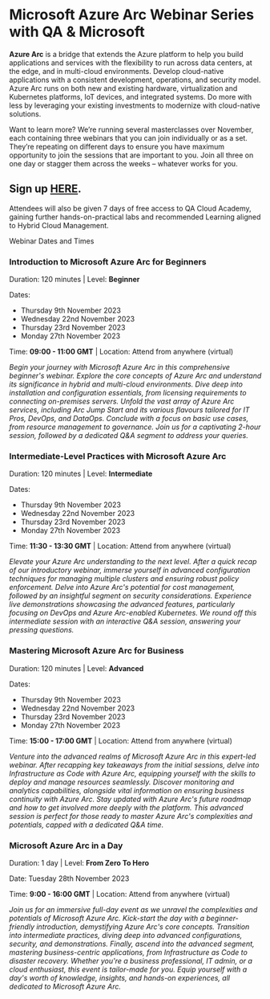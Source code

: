 # Microsoft Azure Arc Webinar Series with QA & Microsoft 

**Azure Arc** is a bridge that extends the Azure platform to help you build applications and services with the flexibility to run across data centers, at the edge, and in multi-cloud environments. Develop cloud-native applications with a consistent development, operations, and security model. Azure Arc runs on both new and existing hardware, virtualization and Kubernetes platforms, IoT devices, and integrated systems. Do more with less by leveraging your existing investments to modernize with cloud-native solutions.

Want to learn more? We’re running several masterclasses over November, each containing three webinars that you can join individually or as a set. They’re repeating on different days to ensure you have maximum opportunity to join the sessions that are important to you. Join all three on one day or stagger them across the weeks – whatever works for you.

## Sign up [HERE](https://bit.ly/AzureArcWithQANov23). 
Attendees will also be given 7 days of free access to QA Cloud Academy, gaining further hands-on-practical labs and recommended Learning aligned to Hybrid Cloud Management.

Webinar Dates and Times

### Introduction to Microsoft Azure Arc for Beginners
Duration: 120 minutes | Level: **Beginner** 

Dates:
- Thursday 9th November 2023
- Wednesday 22nd November 2023
- Thursday 23rd November 2023
- Monday 27th November 2023

Time: **09:00 - 11:00 GMT** | Location: Attend from anywhere (virtual)

*Begin your journey with Microsoft Azure Arc in this comprehensive beginner's webinar. Explore the core concepts of Azure Arc and understand its significance in hybrid and multi-cloud environments. Dive deep into installation and configuration essentials, from licensing requirements to connecting on-premises servers. Unfold the vast array of Azure Arc services, including Arc Jump Start and its various flavours tailored for IT Pros, DevOps, and DataOps. Conclude with a focus on basic use cases, from resource management to governance. Join us for a captivating 2-hour session, followed by a dedicated Q&A segment to address your queries.* 

### Intermediate-Level Practices with Microsoft Azure Arc
Duration: 120 minutes | Level: **Intermediate**

Dates:
- Thursday 9th November 2023
- Wednesday 22nd November 2023
- Thursday 23rd November 2023
- Monday 27th November 2023

Time: **11:30 - 13:30 GMT** | Location: Attend from anywhere (virtual)

*Elevate your Azure Arc understanding to the next level. After a quick recap of our introductory webinar, immerse yourself in advanced configuration techniques for managing multiple clusters and ensuring robust policy enforcement. Delve into Azure Arc's potential for cost management, followed by an insightful segment on security considerations. Experience live demonstrations showcasing the advanced features, particularly focusing on DevOps and Azure Arc-enabled Kubernetes. We round off this intermediate session with an interactive Q&A session, answering your pressing questions.* 

### Mastering Microsoft Azure Arc for Business
Duration: 120 minutes | Level: **Advanced** 

Dates:
- Thursday 9th November 2023
- Wednesday 22nd November 2023
- Thursday 23rd November 2023
- Monday 27th November 2023

Time: **15:00 - 17:00 GMT** | Location: Attend from anywhere (virtual)

*Venture into the advanced realms of Microsoft Azure Arc in this expert-led webinar. After recapping key takeaways from the initial sessions, delve into Infrastructure as Code with Azure Arc, equipping yourself with the skills to deploy and manage resources seamlessly. Discover monitoring and analytics capabilities, alongside vital information on ensuring business continuity with Azure Arc. Stay updated with Azure Arc's future roadmap and how to get involved more deeply with the platform. This advanced session is perfect for those ready to master Azure Arc's complexities and potentials, capped with a dedicated Q&A time.* 

### Microsoft Azure Arc in a Day
Duration: 1 day | Level: **From Zero To Hero**

Date: Tuesday 28th November 2023

Time: **9:00 - 16:00 GMT** | Location: Attend from anywhere (virtual)

*Join us for an immersive full-day event as we unravel the complexities and potentials of Microsoft Azure Arc. Kick-start the day with a beginner-friendly introduction, demystifying Azure Arc's core concepts. Transition into intermediate practices, diving deep into advanced configurations, security, and demonstrations. Finally, ascend into the advanced segment, mastering business-centric applications, from Infrastructure as Code to disaster recovery. Whether you're a business professional, IT admin, or a cloud enthusiast, this event is tailor-made for you. Equip yourself with a day's worth of knowledge, insights, and hands-on experiences, all dedicated to Microsoft Azure Arc.* 
